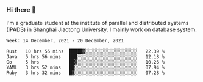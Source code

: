 ### Hi there 👋

I'm a graduate student at the institute of parallel and distributed systems (IPADS) in Shanghai Jiaotong University. I mainly work on database system.

<!--START_SECTION:waka-->
```text
Week: 14 December, 2021 - 20 December, 2021

Rust   10 hrs 55 mins  █████▓░░░░░░░░░░░░░░░░░░░   22.39 % 
Java   5 hrs 56 mins   ███░░░░░░░░░░░░░░░░░░░░░░   12.18 % 
Go     5 hrs           ██▓░░░░░░░░░░░░░░░░░░░░░░   10.26 % 
YAML   3 hrs 52 mins   ██░░░░░░░░░░░░░░░░░░░░░░░   07.94 % 
Ruby   3 hrs 32 mins   █▓░░░░░░░░░░░░░░░░░░░░░░░   07.28 % 
```
<!--END_SECTION:waka-->

<!--
**yqmmm/yqmmm** is a ✨ _special_ ✨ repository because its `README.md` (this file) appears on your GitHub profile.

Here are some ideas to get you started:

- 🔭 I’m currently working on ...
- 🌱 I’m currently learning ...
- 👯 I’m looking to collaborate on ...
- 🤔 I’m looking for help with ...
- 💬 Ask me about ...
- 📫 How to reach me: ...
- 😄 Pronouns: ...
- ⚡ Fun fact: ...
-->
